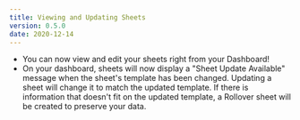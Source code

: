 ```yaml
---
title: Viewing and Updating Sheets
version: 0.5.0
date: 2020-12-14
---
```


- You can now view and edit your sheets right from your Dashboard!
- On your dashboard, sheets will now display a "Sheet Update Available" message when the sheet's template has been changed. Updating a sheet will change it to match the updated template. If there is information that doesn't fit on the updated template, a Rollover sheet will be created to preserve your data.
